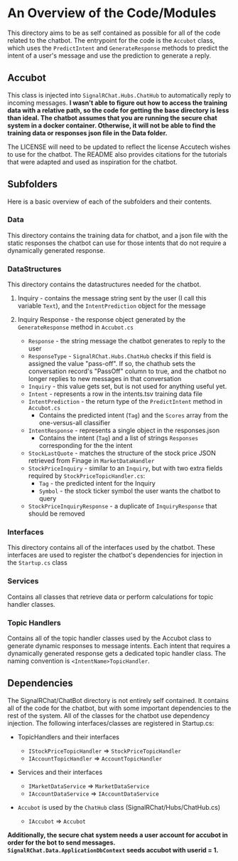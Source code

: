 # An Overview of the Code/Modules

This directory aims to be as self contained as possible for all of the code related to the chatbot. The entrypoint for the code is the `Accubot` class, which uses the `PredictIntent` and `GenerateResponse` methods to predict the intent of a user's message and use the prediction to generate a reply.

## Accubot

This class is injected into `SignalRChat.Hubs.ChatHub` to automatically reply to incoming messages. **I wasn't able to figure out how to access the training data with a relative path, so the code for getting the base directory is less than ideal. The chatbot assumes that you are running the secure chat system in a docker container. Otherwise, it will not be able to find the training data or responses json file in the Data folder.**

The LICENSE will need to be updated to reflect the license Accutech wishes to use for the chatbot. The README also provides citations for the tutorials that were adapted and used as inspiration for the chatbot.

## Subfolders

Here is a basic overview of each of the subfolders and their contents.

### Data

This directory contains the training data for chatbot, and a json file with the static responses the chatbot can use for
those intents that do not require a dynamically generated response.

### DataStructures

This directory contains the datastructures needed for the chatbot.

1. Inquiry - contains the message string sent by the user (I call this variable `Text`), and the `IntentPrediction` object for the message

2. Inquiry Response - the response object generated by the `GenerateResponse` method in `Accubot.cs`
   - `Response` - the string message the chatbot generates to reply to the user
   - `ResponseType` - `SignalRChat.Hubs.ChatHub` checks if this field is assigned the value "pass-off". If so, the chathub sets the conversation record's "PassOff" column to true, and the chatbot no longer replies to new messages in that conversation
   - `Inquiry` - this value gets set, but is not used for anything useful yet.
   - `Intent` - represents a row in the intents.tsv training data file
   - `IntentPrediction` - the return type of the `PredictIntent` method in `Accubot.cs`
     - Contains the predicted intent (`Tag`) and the `Scores` array from the one-versus-all classifier
   - `IntentResponse` - represents a single object in the responses.json
     - Contains the intent (`Tag`) and a list of strings `Responses` corresponding for the the intent
   - `StockLastQuote` - matches the structure of the stock price JSON retrieved from Finage in `MarketDataHandler`
   - `StockPriceInquiry` - similar to an `Inquiry`, but with two extra fields required by `StockPriceTopicHandler.cs`:
     - `Tag` - the predicted intent for the Inquiry
     - `Symbol` - the stock ticker symbol the user wants the chatbot to query
   - `StockPriceInquiryResponse` - a duplicate of `InquiryResponse` that should be removed

### Interfaces

This directory contains all of the interfaces used by the chatbot. These interfaces are used to register the chatbot's dependencies for injection in the `Startup.cs` class

### Services

Contains all classes that retrieve data or perform calculations for topic handler classes.

### Topic Handlers

Contains all of the topic handler classes used by the Accubot class to generate dynamic responses to message intents. Each intent that requires a dynamically generated response gets a dedicated topic handler class. The naming convention is `<IntentName>TopicHandler`.

## Dependencies

The SignalRChat/ChatBot directory is not entirely self contained. It contains all of the code for the chatbot, but with some important dependencies to the rest of the system. All of the classes for the chatbot use dependency injection. The following interfaces/classes are registered in Startup.cs:

- TopicHandlers and their interfaces

  - `IStockPriceTopicHandler` => `StockPriceTopicHandler`
  - `IAccountTopicHandler` => `AccountTopicHandler`

- Services and their interfaces

  - `IMarketDataService` => `MarketDataService`
  - `IAccountDataService` => `IAccountDataService`

- `Accubot` is used by the `ChatHub` class (SignalRChat/Hubs/ChatHub.cs)
  - `IAccubot` => `Accubot`

**Additionally, the secure chat system needs a user account for accubot in order for the bot to send messages. `SignalRChat.Data.ApplicationDbContext` seeds accubot with userid = 1.**
